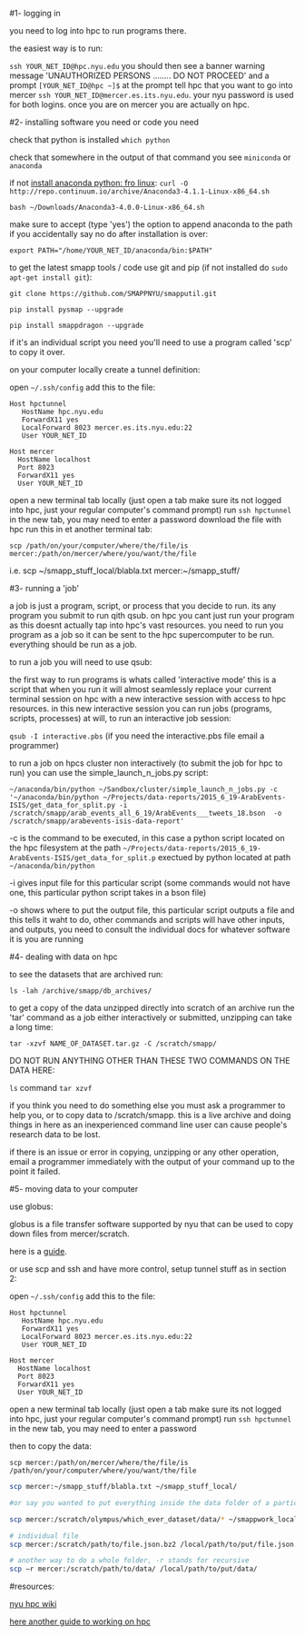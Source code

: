 #1- logging in

you need to log into hpc to run programs there.

the easiest way is to run:

`ssh YOUR_NET_ID@hpc.nyu.edu` you should then see a banner warning message 'UNAUTHORIZED PERSONS ........ DO NOT PROCEED' and a prompt `[YOUR_NET_ID@hpc ~]$` at the prompt tell hpc that you want to go into mercer `ssh YOUR_NET_ID@mercer.es.its.nyu.edu`. your nyu password is used for both logins. once you are on mercer you are actually on hpc.

#2- installing software you need or code you need

check that python is installed `which python`

check that somewhere in the output of that command you see `miniconda` or `anaconda`

if not [install anaconda python: fro linux](https://docs.continuum.io/anaconda/install#linux-install): 
`curl -O http://repo.continuum.io/archive/Anaconda3-4.1.1-Linux-x86_64.sh`

`bash ~/Downloads/Anaconda3-4.0.0-Linux-x86_64.sh`

make sure to accept (type 'yes') the option to append anaconda to the path if you accidentally say no do after installation is over:

`export PATH="/home/YOUR_NET_ID/anaconda/bin:$PATH"`

to get the latest smapp tools / code use git and pip (if not installed do `sudo apt-get install git`):

`git clone https://github.com/SMAPPNYU/smapputil.git`

`pip install pysmap --upgrade`

`pip install smappdragon --upgrade`

if it's an individual script you need you'll need to use a program called 'scp' to copy it over.

on your computer locally create a tunnel definition: 

open `~/.ssh/config`
add this to the file:
```
Host hpctunnel
   HostName hpc.nyu.edu
   ForwardX11 yes
   LocalForward 8023 mercer.es.its.nyu.edu:22
   User YOUR_NET_ID

Host mercer
  HostName localhost
  Port 8023
  ForwardX11 yes
  User YOUR_NET_ID
```
open a new terminal tab locally (just open a tab make sure its not logged into hpc, just your regular computer's command prompt)
run `ssh hpctunnel` in the new tab, you may need to enter a password
download the file with hpc run this in et another terminal tab:

`scp /path/on/your/computer/where/the/file/is mercer:/path/on/mercer/where/you/want/the/file`

i.e. scp ~/smapp_stuff_local/blabla.txt mercer:~/smapp_stuff/

#3- running a 'job' 

a job is just a program, script, or process that you decide to run. its any program you submit to run qith qsub. on hpc you cant just run your program as this doesnt actually tap into hpc's vast resources. you need to run you program as a job so it can be sent to the hpc supercomputer to be run. everything should be run as a job.

to run a job you will need to use qsub:

the first way to run programs is whats called 'interactive mode' this is a script that when you run it will almost seamlessly replace your current terminal session on hpc with a new interactive session with access to hpc resources. in this new interactive session you can run jobs (programs, scripts, processes) at will, to run an interactive job session:

`qsub -I interactive.pbs` (if you need the interactive.pbs file email a programmer)

to run a job on hpcs cluster non interactively (to submit the job for hpc to run) you can use the simple_launch_n_jobs.py script:

`~/anaconda/bin/python ~/Sandbox/cluster/simple_launch_n_jobs.py -c '~/anaconda/bin/python ~/Projects/data-reports/2015_6_19-ArabEvents-ISIS/get_data_for_split.py -i /scratch/smapp/arab_events_all_6_19/ArabEvents___tweets_18.bson  -o /scratch/smapp/arabevents-isis-data-report'`

-c is the command to be executed, in this case a python script located on the hpc filesystem at the path `~/Projects/data-reports/2015_6_19-ArabEvents-ISIS/get_data_for_split.p` exectued by python located at path `~/anaconda/bin/python`

-i gives input file for this particular script (some commands would not have one, this particular python script takes in a bson file)

-o shows where to put the output file, this particular script outputs a file and this tells it waht to do, other commands and scripts will have other inputs, and outputs, you need to consult the individual docs for whatever software it is you are running

#4- dealing with data on hpc

to see the datasets that are archived run:

`ls -lah /archive/smapp/db_archives/`

to get a copy of the data unzipped directly into scratch of an archive run the 'tar' command as a job either interactively or submitted, unzipping can take a long time:

`tar -xzvf NAME_OF_DATASET.tar.gz -C /scratch/smapp/`

DO NOT RUN ANYTHING OTHER THAN THESE TWO COMMANDS ON THE DATA HERE:

`ls` command
`tar xzvf` 

if you think you need to do something else you must ask a programmer to help you, or to copy data to /scratch/smapp. this is a live archive and doing things in here as an inexperienced command line user can cause people's research data to be lost.

if there is an issue or error in copying, unzipping or any other operation, email a programmer immediately with the output of your command up to the point it failed.

#5- moving data to your computer

use globus:

globus is a file transfer software supported by nyu that can be used to copy down files from mercer/scratch.

here is a [guide](https://wikis.nyu.edu/display/NYUHPC/Using+Globus+to+transfer+files+to+and+from+NYU+HPC+storage).

or use scp and ssh and have more control, setup tunnel stuff as in section 2:

open `~/.ssh/config`
add this to the file:
```
Host hpctunnel
   HostName hpc.nyu.edu
   ForwardX11 yes
   LocalForward 8023 mercer.es.its.nyu.edu:22
   User YOUR_NET_ID

Host mercer
  HostName localhost
  Port 8023
  ForwardX11 yes
  User YOUR_NET_ID
```
open a new terminal tab locally (just open a tab make sure its not logged into hpc, just your regular computer's command prompt)
run `ssh hpctunnel` in the new tab, you may need to enter a password

then to copy the data:

`scp mercer:/path/on/mercer/where/the/file/is /path/on/your/computer/where/you/want/the/file`

```sh
scp mercer:~/smapp_stuff/blabla.txt ~/smapp_stuff_local/

#or say you wanted to put everything inside the data folder of a particular dataset on hpc into the smappwork_local folder on your computer.

scp mercer:/scratch/olympus/which_ever_dataset/data/* ~/smappwork_local/

# individual file
scp mercer:/scratch/path/to/file.json.bz2 /local/path/to/put/file.json.bz2

# another way to do a whole folder, -r stands for recursive
scp –r mercer:/scratch/path/to/data/ /local/path/to/put/data/
```

#resources:

[nyu hpc wiki](https://wikis.nyu.edu/display/NYUHPC/High+Performance+Computing+at+NYU)

[here another guide to working on hpc](https://github.com/SMAPPNYU/smapphowto/blob/master/howto_setup_cluster_software.md)

